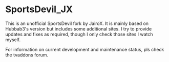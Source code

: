 # SportsDevil_JX
This is an unofficial SportsDevil fork by JairoX. It is mainly based on Hubbab3's version but includes some additional sites. I try to provide updates and fixes as required, though I only check those sites I watch myself.

For information on current development and maintenance status, pls check the tvaddons forum.
